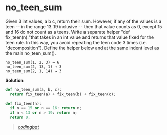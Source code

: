# no_teen_sum

Given 3 int values, a b c, return their sum. However, if any of the values is a teen -- in the range 13..19 inclusive -- then that value counts as 0, except 15 and 16 do not count as a teens. Write a separate helper "def fix_teen(n):"that takes in an int value and returns that value fixed for the teen rule. In this way, you avoid repeating the teen code 3 times (i.e. "decomposition"). Define the helper below and at the same indent level as the main no_teen_sum().

```
no_teen_sum(1, 2, 3) → 6
no_teen_sum(2, 13, 1) → 3
no_teen_sum(2, 1, 14) → 3
```

**Solution:**

```python
def no_teen_sum(a, b, c):
  return fix_teen(a) + fix_teen(b) + fix_teen(c);
  
def fix_teen(n):
  if n == 15 or n == 16: return n;
  if n < 13 or n > 19: return n;
  return 0;
```

> _[codingbat](https://codingbat.com/prob/p100347)_